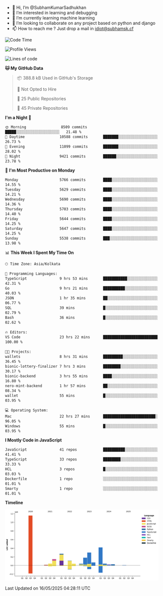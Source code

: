 - 👋 Hi, I’m @SubhamKumarSadhukhan
- 👀 I’m interested in learning and debugging
- 🌱 I’m currently learning machine learning
- 💞️ I’m looking to collaborate on any project based on python and django
- 📫 How to reach me ?
      Just drop a mail in idiot@subhamsk.cf

<!---
SubhamKumarSadhukhan/SubhamKumarSadhukhan is a ✨ special ✨ repository because its `README.md` (this file) appears on your GitHub profile.
You can click the Preview link to take a look at your changes.
--->


<!--START_SECTION:waka-->
![Code Time](http://img.shields.io/badge/Code%20Time-2%2C905%20hrs%2055%20mins-blue)

![Profile Views](http://img.shields.io/badge/Profile%20Views-0-blue)

![Lines of code](https://img.shields.io/badge/From%20Hello%20World%20I%27ve%20Written-2.9%20million%20lines%20of%20code-blue)

**🐱 My GitHub Data** 

> 📦 388.8 kB Used in GitHub's Storage 
 > 
> 🚫 Not Opted to Hire
 > 
> 📜 25 Public Repositories 
 > 
> 🔑 45 Private Repositories 
 > 
**I'm a Night 🦉** 

```text
🌞 Morning                8509 commits        █████░░░░░░░░░░░░░░░░░░░░   21.48 % 
🌆 Daytime                10588 commits       ███████░░░░░░░░░░░░░░░░░░   26.73 % 
🌃 Evening                11099 commits       ███████░░░░░░░░░░░░░░░░░░   28.02 % 
🌙 Night                  9421 commits        ██████░░░░░░░░░░░░░░░░░░░   23.78 % 
```
📅 **I'm Most Productive on Monday** 

```text
Monday                   5766 commits        ████░░░░░░░░░░░░░░░░░░░░░   14.55 % 
Tuesday                  5629 commits        ████░░░░░░░░░░░░░░░░░░░░░   14.21 % 
Wednesday                5690 commits        ████░░░░░░░░░░░░░░░░░░░░░   14.36 % 
Thursday                 5703 commits        ████░░░░░░░░░░░░░░░░░░░░░   14.40 % 
Friday                   5644 commits        ████░░░░░░░░░░░░░░░░░░░░░   14.25 % 
Saturday                 5647 commits        ████░░░░░░░░░░░░░░░░░░░░░   14.25 % 
Sunday                   5538 commits        ███░░░░░░░░░░░░░░░░░░░░░░   13.98 % 
```


📊 **This Week I Spent My Time On** 

```text
🕑︎ Time Zone: Asia/Kolkata

💬 Programming Languages: 
TypeScript               9 hrs 53 mins       ███████████░░░░░░░░░░░░░░   42.31 % 
Go                       9 hrs 21 mins       ██████████░░░░░░░░░░░░░░░   40.03 % 
JSON                     1 hr 35 mins        ██░░░░░░░░░░░░░░░░░░░░░░░   06.77 % 
SQL                      39 mins             █░░░░░░░░░░░░░░░░░░░░░░░░   02.79 % 
Bash                     36 mins             █░░░░░░░░░░░░░░░░░░░░░░░░   02.62 % 

🔥 Editors: 
VS Code                  23 hrs 22 mins      █████████████████████████   100.00 % 

🐱‍💻 Projects: 
wallets                  8 hrs 31 mins       █████████░░░░░░░░░░░░░░░░   36.45 % 
bionic-lottery-finalizer 7 hrs 3 mins        ████████░░░░░░░░░░░░░░░░░   30.17 % 
bionic-backend           3 hrs 55 mins       ████░░░░░░░░░░░░░░░░░░░░░   16.80 % 
nero-mint-backend        1 hr 57 mins        ██░░░░░░░░░░░░░░░░░░░░░░░   08.34 % 
wallet                   55 mins             █░░░░░░░░░░░░░░░░░░░░░░░░   03.95 % 

💻 Operating System: 
Mac                      22 hrs 27 mins      ████████████████████████░   96.05 % 
Windows                  55 mins             █░░░░░░░░░░░░░░░░░░░░░░░░   03.95 % 
```

**I Mostly Code in JavaScript** 

```text
JavaScript               41 repos            ██████████░░░░░░░░░░░░░░░   41.41 % 
TypeScript               33 repos            ████████░░░░░░░░░░░░░░░░░   33.33 % 
HCL                      3 repos             █░░░░░░░░░░░░░░░░░░░░░░░░   03.03 % 
Dockerfile               1 repo              ░░░░░░░░░░░░░░░░░░░░░░░░░   01.01 % 
Smarty                   1 repo              ░░░░░░░░░░░░░░░░░░░░░░░░░   01.01 % 
```



**Timeline**

![Lines of Code chart](https://raw.githubusercontent.com/SubhamKumarSadhukhan/SubhamKumarSadhukhan/main/assets/bar_graph.png)


 Last Updated on 16/05/2025 04:28:11 UTC
<!--END_SECTION:waka-->
